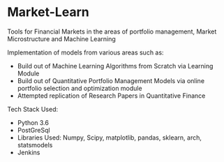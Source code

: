 # Market-Learn

Tools for Financial Markets in the areas of portfolio management, Market Microstructure and Machine Learning

Implementation of models from various areas such as: 
- Build out of Machine Learning Algorithms from Scratch via Learning Module
- Build out of Quantitative Portfolio Management Models via online portfolio selection and optimization module
- Attempted replication of Research Papers in Quantitative Finance

Tech Stack Used: 
- Python 3.6
- PostGreSql 
- Libraries Used: Numpy, Scipy, matplotlib, pandas, sklearn, arch, statsmodels
- Jenkins

